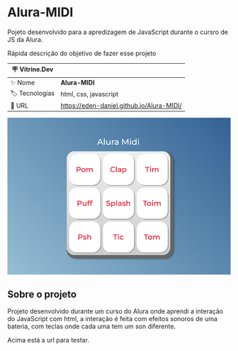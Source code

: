 # Alura-MIDI
 Pojeto desenvolvido para a apredizagem de JavaScript durante o cursro de JS da Alura. 

Rápida descrição do objetivo de fazer esse projeto

| :placard: Vitrine.Dev |     |
| -------------  | --- |
| :sparkles: Nome        | **Alura-MIDI**
| :label: Tecnologias | html, css, javascript
| :rocket: URL         | https://eden-daniel.github.io/Alura-MIDI/

<!-- Inserir imagem com a #vitrinedev ao final do link -->
![](https://raw.githubusercontent.com/Eden-Daniel/Alura-MIDI/main/images/alura-midi-cover.png)

## Sobre o projeto

Projeto desenvolvido durante um curso do Alura onde aprendi a interação do JavaScript com html, a interação é feita com efeitos sonoros de uma bateria, com teclas onde cada uma tem um son diferente.

Acima está a url para testar.
